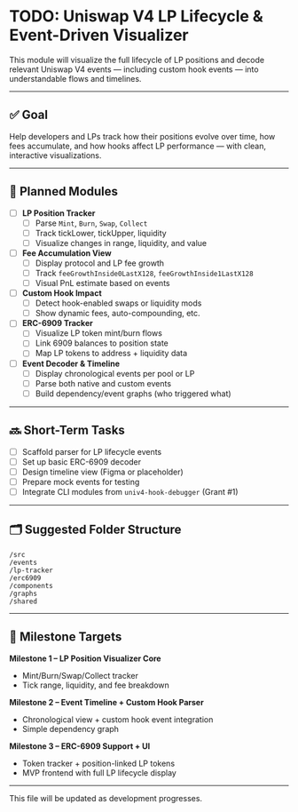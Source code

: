 # TODO: Uniswap V4 LP Lifecycle & Event-Driven Visualizer

This module will visualize the full lifecycle of LP positions and decode relevant Uniswap V4 events — including custom hook events — into understandable flows and timelines.

---

## ✅ Goal

Help developers and LPs track how their positions evolve over time, how fees accumulate, and how hooks affect LP performance — with clean, interactive visualizations.

---

## 🧱 Planned Modules

- [ ] **LP Position Tracker**
  - [ ] Parse `Mint`, `Burn`, `Swap`, `Collect`
  - [ ] Track tickLower, tickUpper, liquidity
  - [ ] Visualize changes in range, liquidity, and value

- [ ] **Fee Accumulation View**
  - [ ] Display protocol and LP fee growth
  - [ ] Track `feeGrowthInside0LastX128`, `feeGrowthInside1LastX128`
  - [ ] Visual PnL estimate based on events

- [ ] **Custom Hook Impact**
  - [ ] Detect hook-enabled swaps or liquidity mods
  - [ ] Show dynamic fees, auto-compounding, etc.

- [ ] **ERC-6909 Tracker**
  - [ ] Visualize LP token mint/burn flows
  - [ ] Link 6909 balances to position state
  - [ ] Map LP tokens to address + liquidity data

- [ ] **Event Decoder & Timeline**
  - [ ] Display chronological events per pool or LP
  - [ ] Parse both native and custom events
  - [ ] Build dependency/event graphs (who triggered what)

---

## 🔜 Short-Term Tasks

- [ ] Scaffold parser for LP lifecycle events
- [ ] Set up basic ERC-6909 decoder
- [ ] Design timeline view (Figma or placeholder)
- [ ] Prepare mock events for testing
- [ ] Integrate CLI modules from `univ4-hook-debugger` (Grant #1)

---

## 🗂 Suggested Folder Structure
```
/src
/events
/lp-tracker
/erc6909
/components
/graphs
/shared
```
---

## 📅 Milestone Targets

**Milestone 1 – LP Position Visualizer Core**
- Mint/Burn/Swap/Collect tracker
- Tick range, liquidity, and fee breakdown

**Milestone 2 – Event Timeline + Custom Hook Parser**
- Chronological view + custom hook event integration
- Simple dependency graph

**Milestone 3 – ERC-6909 Support + UI**
- Token tracker + position-linked LP tokens
- MVP frontend with full LP lifecycle display

---

This file will be updated as development progresses.
